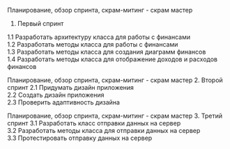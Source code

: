 Планирование, обзор спринта, скрам-митинг - скрам мастер  
1. Первый спринт
 
1.1 Разработать архитектуру класса для работы с финансами    
1.2 Разработать методы класса для работы с финансами  
1.3 Разработать методы класса для создания диаграмм финансов  
1.4 Разработать методы класса для отображение доходов и расходов финансов  

Планирование, обзор спринта, скрам-митинг - скрам мастер 
2. Второй спринт
2.1 Придумать дизайн приложения  
2.2 Создать дизайн приложения  
2.3 Проверить адаптивность дизайна  

Планирование, обзор спринта, скрам-митинг - скрам мастер 
3. Третий спринт
3.1 Разработать класс отправки данных на сервер  
3.2 Разработать методы класса для отправки данных на сервер  
3.3  Протестировать отправку данных на сервер  
